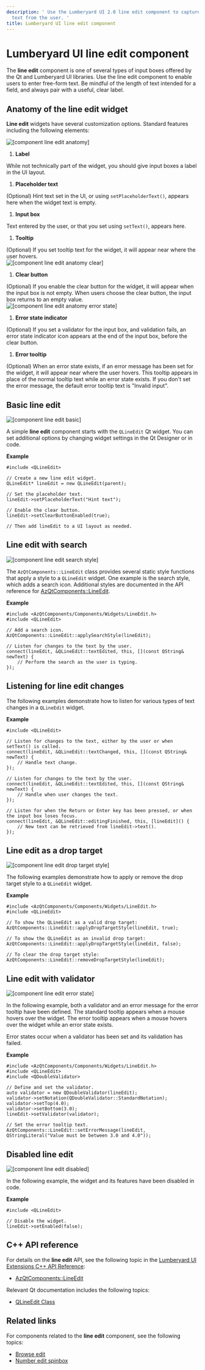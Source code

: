 ```yaml
---
description: ' Use the Lumberyard UI 2.0 line edit component to capture free-form
  text from the user. '
title: Lumberyard UI line edit component
---
```

# Lumberyard UI line edit component<a name="uidev-line-edit-component"></a>

The **line edit** component is one of several types of input boxes offered by the Qt and Lumberyard UI libraries\. Use the line edit component to enable users to enter free\-form text\. Be mindful of the length of text intended for a field, and always pair with a useful, clear label\.

## Anatomy of the line edit widget<a name="line-edit-anatomy"></a>

 **Line edit** widgets have several customization options\. Standard features including the following elements:

![\[component line edit anatomy\]](/images/tools-ui/component-line-edit-anatomy.png)

1.  **Label** 

   While not technically part of the widget, you should give input boxes a label in the UI layout\.

1.  **Placeholder text** 

   \(Optional\) Hint text set in the UI, or using `setPlaceholderText()`, appears here when the widget text is empty\.

1.  **Input box** 

   Text entered by the user, or that you set using `setText()`, appears here\.

1.  **Tooltip** 

   \(Optional\) If you set tooltip text for the widget, it will appear near where the user hovers\.  
![\[component line edit anatomy clear\]](/images/tools-ui/component-line-edit-anatomy-clear.png)

1.  **Clear button** 

   \(Optional\) If you enable the clear button for the widget, it will appear when the input box is not empty\. When users choose the clear button, the input box returns to an empty value\.  
![\[component line edit anatomy error state\]](/images/tools-ui/component-line-edit-anatomy-error-state.png)

1.  **Error state indicator** 

   \(Optional\) If you set a validator for the input box, and validation fails, an error state indicator icon appears at the end of the input box, before the clear button\.

1.  **Error tooltip** 

   \(Optional\) When an error state exists, if an error message has been set for the widget, it will appear near where the user hovers\. This tooltip appears in place of the normal tooltip text while an error state exists\. If you don't set the error message, the default error tooltip text is "Invalid input"\.

## Basic line edit<a name="line-edit-basic"></a>

![\[component line edit basic\]](/images/tools-ui/component-line-edit-basic.png)

A simple **line edit** component starts with the `QLineEdit` Qt widget\. You can set additional options by changing widget settings in the Qt Designer or in code\.

 **Example** 

```
#include <QLineEdit>

// Create a new line edit widget.
QLineEdit* lineEdit = new QLineEdit(parent);

// Set the placeholder text.
lineEdit->setPlaceholderText("Hint text");

// Enable the clear button.
lineEdit->setClearButtonEnabled(true);

// Then add lineEdit to a UI layout as needed.
```

## Line edit with search<a name="line-edit-search-style"></a>

![\[component line edit search style\]](/images/tools-ui/component-line-edit-search-style.png)

The `AzQtComponents::LineEdit` class provides several static style functions that apply a style to a `QLineEdit` widget\. One example is the search style, which adds a search icon\. Additional styles are documented in the API reference for [AzQtComponents::LineEdit](https://d3bqhfbip4ze4a.cloudfront.net/api/ui/class_az_qt_components_1_1_line_edit.html)\.

 **Example** 

```
#include <AzQtComponents/Components/Widgets/LineEdit.h>
#include <QLineEdit>

// Add a search icon.
AzQtComponents::LineEdit::applySearchStyle(lineEdit);

// Listen for changes to the text by the user.
connect(lineEdit, &QLineEdit::textEdited, this, [](const QString& newText) {
    // Perform the search as the user is typing.
});
```

## Listening for line edit changes<a name="line-edit-listening-for-changes"></a>

The following examples demonstrate how to listen for various types of text changes in a `QLineEdit` widget\.

 **Example** 

```
#include <QLineEdit>

// Listen for changes to the text, either by the user or when setText() is called.
connect(lineEdit, &QLineEdit::textChanged, this, [](const QString& newText) {
    // Handle text change.
});

// Listen for changes to the text by the user.
connect(lineEdit, &QLineEdit::textEdited, this, [](const QString& newText) {
    // Handle when user changes the text.
});

// Listen for when the Return or Enter key has been pressed, or when the input box loses focus.
connect(lineEdit, &QLineEdit::editingFinished, this, [lineEdit]() {
    // New text can be retrieved from lineEdit->text().
});
```

## Line edit as a drop target<a name="line-edit-drop-target"></a>

![\[component line edit drop target style\]](/images/tools-ui/component-line-edit-drop-target-style.png)

The following examples demonstrate how to apply or remove the drop target style to a `QLineEdit` widget\.

 **Example** 

```
#include <AzQtComponents/Components/Widgets/LineEdit.h>
#include <QLineEdit>

// To show the QLineEdit as a valid drop target:
AzQtComponents::LineEdit::applyDropTargetStyle(lineEdit, true);

// To show the QLineEdit as an invalid drop target:
AzQtComponents::LineEdit::applyDropTargetStyle(lineEdit, false);

// To clear the drop target style:
AzQtComponents::LineEdit::removeDropTargetStyle(lineEdit);
```

## Line edit with validator<a name="line-edit-validator"></a>

![\[component line edit error state\]](/images/tools-ui/component-line-edit-error-state.png)

In the following example, both a validator and an error message for the error tooltip have been defined\. The standard tooltip appears when a mouse hovers over the widget\. The error tooltip appears when a mouse hovers over the widget while an error state exists\.

Error states occur when a validator has been set and its validation has failed\.

 **Example** 

```
#include <AzQtComponents/Components/Widgets/LineEdit.h>
#include <QLineEdit>
#include <QDoubleValidator>

// Define and set the validator.
auto validator = new QDoubleValidator(lineEdit);
validator->setNotation(QDoubleValidator::StandardNotation);
validator->setTop(4.0);
validator->setBottom(3.0);
lineEdit->setValidator(validator);

// Set the error tooltip text.
AzQtComponents::LineEdit::setErrorMessage(lineEdit, QStringLiteral("Value must be between 3.0 and 4.0"));
```

## Disabled line edit<a name="line-edit-disabled"></a>

![\[component line edit disabled\]](/images/tools-ui/component-line-edit-disabled.png)

In the following example, the widget and its features have been disabled in code\.

 **Example** 

```
#include <QLineEdit>

// Disable the widget.
lineEdit->setEnabled(false);
```

## C\+\+ API reference<a name="line-edit-api-ref"></a>

For details on the **line edit** API, see the following topic in the [Lumberyard UI Extensions C\+\+ API Reference](https://d3bqhfbip4ze4a.cloudfront.net/api/ui/namespace_az_qt_components.html):
+  [AzQtComponents::LineEdit](https://d3bqhfbip4ze4a.cloudfront.net/api/ui/class_az_qt_components_1_1_line_edit.html) 

Relevant Qt documentation includes the following topics:
+  [QLineEdit Class](https://doc.qt.io/qt-5/qlineedit.html) 

## Related links<a name="line-edit-related-links"></a>

For components related to the **line edit** component, see the following topics:
+  [Browse edit](uidev-browse-edit-component.md) 
+  [Number edit spinbox](uidev-spinbox-component.md) 
